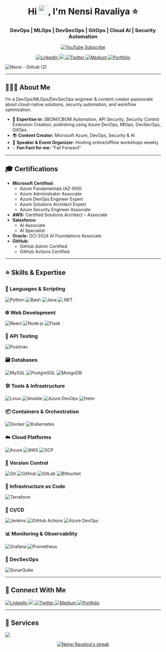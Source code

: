 <h1 align="center">Hi <img src="https://raw.githubusercontent.com/MartinHeinz/MartinHeinz/master/wave.gif" width="30px" height="30px">, I'm Nensi Ravaliya ⭐</h1>

<h3 align="center"> DevOps | MLOps | DevSecOps | GitOps | Cloud AI | Security Automation</h3>

<p align="center">
  <a href="https://www.youtube.com/@yatricloud?sub_confirmation=1">
    <img src="https://img.shields.io/badge/Subscribe-FF0000?style=for-the-badge&logo=youtube&logoColor=white" alt="YouTube Subscribe"/>
  </a>
</p>

<p align="center">
    <a href="https://www.linkedin.com/in/nencyravaliya28/">
    <img src="https://img.shields.io/badge/LinkedIn-0077B5?style=for-the-badge&logo=linkedin&logoColor=white" alt="LinkedIn"/>
  </a>
   <a href="https://www.instagram.com/nensiravaliya">
  <img src="https://img.shields.io/badge/Instagram-E4405F?style=for-the-badge&logo=instagram&logoColor=white"/>
</a>
  <a href="https://twitter.com/NencyRavaliya">
    <img src="https://img.shields.io/badge/Twitter-1DA1F2?style=for-the-badge&logo=twitter&logoColor=white" alt="Twitter"/>
  </a>
  <a href="https://medium.com/@ravaliyanensi">
    <img src="https://img.shields.io/badge/Medium-12100E?style=for-the-badge&logo=medium&logoColor=white" alt="Medium"/>
  </a>
    <a href="https://nensiportfolio.yatricloud.com/">
    <img src="https://img.shields.io/badge/Portfolio-ff4828?style=for-the-badge&logo=About.me&logoColor=white" alt="Portfolio"/>
  </a>
</p>

![Nensi - Github (2)](https://github.com/user-attachments/assets/7fe59eae-9eff-4f0a-8a0f-6d894e355fec)

---

## 👩🏻‍💻 About Me

I’m a DevOps/MLOps/DevSecOps engineer & content creator passionate about cloud-native solutions, security automation, and workflow optimization.

- 🧠 **Expertise in:** SBOM/CBOM Automation, API Security, Security Control Extension Creation, publishing using Azure DevOps, MlOps, DevSecOps, GitOps
- 📚 **Content Creator:** Microsoft Azure, DevOps, Security & AI 
- 🎤 **Speaker & Event Organizer:** Hosting online/offline workshops weekly
- 💡 **Fun Fact for me:** "Fail Forward"

---

## 🎓 Certifications

- **Microsoft Certified:**
  - Azure Fundamentals (AZ-900)
  - Azure Administrator Associate
  - Azure DevOps Engineer Expert
  - Azure Solutions Architect Expert
  - Azure Security Engineer Associate
- **AWS:** Certified Solutions Architect – Associate
- **Salesforce:**
  - AI Associate
  - AI Specialist
- **Oracle:** OCI 2024 AI Foundations Associate
- **GitHub:**
  - GitHub Admin Certified
  - GitHub Actions Certified

---


## ⭐ Skills & Expertise

### 🧠 Languages & Scripting
![Python](https://img.shields.io/badge/Python-3776AB?style=for-the-badge&logo=python&logoColor=white)
![Bash](https://img.shields.io/badge/Bash-4EAA25?style=for-the-badge&logo=gnubash&logoColor=white)
![Java](https://img.shields.io/badge/Java-ED8B00?style=for-the-badge&logo=openjdk&logoColor=white)
![.NET](https://img.shields.io/badge/.NET-512BD4?style=for-the-badge&logo=dotnet&logoColor=white)

### 🌐 Web Development
![React](https://img.shields.io/badge/React-20232A?style=for-the-badge&logo=react&logoColor=61DAFB)
![Node.js](https://img.shields.io/badge/Node.js-339933?style=for-the-badge&logo=nodedotjs&logoColor=white)
![Flask](https://img.shields.io/badge/Flask-000000?style=for-the-badge&logo=flask&logoColor=white)

### 🔗 API Testing
![Postman](https://img.shields.io/badge/Postman-FF6C37?style=for-the-badge&logo=postman&logoColor=white)

### 🗃️ Databases
![MySQL](https://img.shields.io/badge/MySQL-005C84?style=for-the-badge&logo=mysql&logoColor=white)
![PostgreSQL](https://img.shields.io/badge/Postgres-4169E1?style=for-the-badge&logo=postgresql&logoColor=white)
![MongoDB](https://img.shields.io/badge/MongoDB-4EA94B?style=for-the-badge&logo=mongodb&logoColor=white)

### 🛠️ Tools & Infrastructure
![Linux](https://img.shields.io/badge/Linux-FCC624?style=for-the-badge&logo=linux&logoColor=black)
![Ansible](https://img.shields.io/badge/Ansible-EE0000?style=for-the-badge&logo=ansible&logoColor=white)
![Azure DevOps](https://img.shields.io/badge/Azure--DevOps-0078D7?style=for-the-badge&logo=azuredevops&logoColor=white)
![Helm](https://img.shields.io/badge/Helm-0F1689?style=for-the-badge&logo=helm&logoColor=white)

### 📦 Containers & Orchestration
![Docker](https://img.shields.io/badge/Docker-2496ED?style=for-the-badge&logo=docker&logoColor=white)
![Kubernetes](https://img.shields.io/badge/Kubernetes-326CE5?style=for-the-badge&logo=kubernetes&logoColor=white)

### ☁️ Cloud Platforms
![Azure](https://img.shields.io/badge/Azure-0072C6?style=for-the-badge&logo=microsoftazure&logoColor=white)
![AWS](https://img.shields.io/badge/AWS-232F3E?style=for-the-badge&logo=amazonaws&logoColor=white)
![GCP](https://img.shields.io/badge/GCP-4285F4?style=for-the-badge&logo=googlecloud&logoColor=white)

### 🔁 Version Control
![Git](https://img.shields.io/badge/Git-F05032?style=for-the-badge&logo=git&logoColor=white)
![GitHub](https://img.shields.io/badge/GitHub-181717?style=for-the-badge&logo=github&logoColor=white)
![GitLab](https://img.shields.io/badge/GitLab-FC6D26?style=for-the-badge&logo=gitlab&logoColor=white)
![Bitbucket](https://img.shields.io/badge/Bitbucket-0052CC?style=for-the-badge&logo=bitbucket&logoColor=white)

### 🧱 Infrastructure as Code
![Terraform](https://img.shields.io/badge/Terraform-7B42BC?style=for-the-badge&logo=terraform&logoColor=white)

### 🚀 CI/CD
![Jenkins](https://img.shields.io/badge/Jenkins-D24939?style=for-the-badge&logo=jenkins&logoColor=white)
![GitHub Actions](https://img.shields.io/badge/GitHub%20Actions-2088FF?style=for-the-badge&logo=githubactions&logoColor=white)
![Azure DevOps](https://img.shields.io/badge/Azure--Pipelines-0078D7?style=for-the-badge&logo=azuredevops&logoColor=white)

### 📊 Monitoring & Observability
![Grafana](https://img.shields.io/badge/Grafana-F46800?style=for-the-badge&logo=grafana&logoColor=white)
![Prometheus](https://img.shields.io/badge/Prometheus-E6522C?style=for-the-badge&logo=prometheus&logoColor=white)

### 🔐 DevSecOps
![SonarQube](https://img.shields.io/badge/SonarQube-4E9BCD?style=for-the-badge&logo=sonarqube&logoColor=white)

---

## 🤝 Connect With Me

<p align="left">
    <a href="https://www.linkedin.com/in/nencyravaliya28/">
    <img src="https://img.shields.io/badge/LinkedIn-0077B5?style=for-the-badge&logo=linkedin&logoColor=white" alt="LinkedIn"/>
  </a>
   <a href="https://www.instagram.com/nensiravaliya">
  <img src="https://img.shields.io/badge/Instagram-E4405F?style=for-the-badge&logo=instagram&logoColor=white"/>
</a>
  <a href="https://twitter.com/NencyRavaliya">
    <img src="https://img.shields.io/badge/Twitter-1DA1F2?style=for-the-badge&logo=twitter&logoColor=white" alt="Twitter"/>
  </a>
  <a href="https://medium.com/@ravaliyanensi">
    <img src="https://img.shields.io/badge/Medium-12100E?style=for-the-badge&logo=medium&logoColor=white" alt="Medium"/>
  </a>
    <a href="https://www.nensiravaliya.me">
    <img src="https://img.shields.io/badge/Portfolio-ff4828?style=for-the-badge&logo=About.me&logoColor=white" alt="Portfolio"/>
  </a>
</p>

---

## 💼 Services

<p align="left">
<a href="https://github.com/sponsors/Nency-Ravaliya"><img align="center" src="https://img.shields.io/badge/sponsor-30363D?style=for-the-badge&logo=GitHub-Sponsors&logoColor=#white" /></a>
</p>

<p align="center">
    <a href="https://github.com/Nency-Ravaliya/github-readme-streak-stats">
        <img title="🔥 Get streak stats for your profile at git.io/streak-stats" alt="Nensi Ravaliya's streak" src="https://github-readme-streak-stats.herokuapp.com/?user=Nency-Ravaliya&theme=black-ice&hide_border=true&stroke=0000&background=060A0CD0"/>
    </a>
</p>

